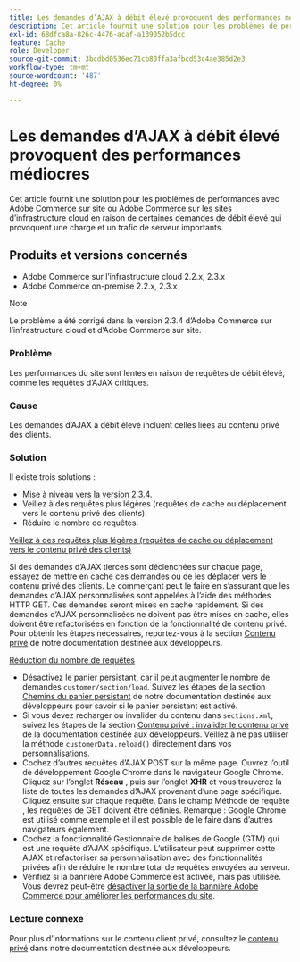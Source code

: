 ```yaml
---
title: Les demandes d’AJAX à débit élevé provoquent des performances médiocres
description: Cet article fournit une solution pour les problèmes de performances avec Adobe Commerce sur site ou Adobe Commerce sur les sites d’infrastructure cloud en raison de certaines demandes de débit élevé qui provoquent une charge et un trafic de serveur importants.
exl-id: 68dfca8a-826c-4476-acaf-a139052b5dcc
feature: Cache
role: Developer
source-git-commit: 3bcdbd0536ec71cb80ffa3afbcd53c4ae385d2e3
workflow-type: tm+mt
source-wordcount: '487'
ht-degree: 0%

---
```


# Les demandes d’AJAX à débit élevé provoquent des performances médiocres

Cet article fournit une solution pour les problèmes de performances avec Adobe Commerce sur site ou Adobe Commerce sur les sites d’infrastructure cloud en raison de certaines demandes de débit élevé qui provoquent une charge et un trafic de serveur importants.

## Produits et versions concernés

* Adobe Commerce sur l’infrastructure cloud 2.2.x, 2.3.x
* Adobe Commerce on-premise 2.2.x, 2.3.x

>[!NOTE]
>
>Le problème a été corrigé dans la version 2.3.4 d’Adobe Commerce sur l’infrastructure cloud et d’Adobe Commerce sur site.

### Problème

Les performances du site sont lentes en raison de requêtes de débit élevé, comme les requêtes d’AJAX critiques.

### Cause

Les demandes d’AJAX à débit élevé incluent celles liées au contenu privé des clients.

### Solution

Il existe trois solutions :

* [Mise à niveau vers la version 2.3.4](https://experienceleague.adobe.com/en/docs/commerce-cloud-service/user-guide/develop/upgrade/commerce-version).
* Veillez à des requêtes plus légères (requêtes de cache ou déplacement vers le contenu privé des clients).
* Réduire le nombre de requêtes.

<u>Veillez à des requêtes plus légères (requêtes de cache ou déplacement vers le contenu privé des clients)</u>

Si des demandes d’AJAX tierces sont déclenchées sur chaque page, essayez de mettre en cache ces demandes ou de les déplacer vers le contenu privé des clients. Le commerçant peut le faire en s’assurant que les demandes d’AJAX personnalisées sont appelées à l’aide des méthodes HTTP GET. Ces demandes seront mises en cache rapidement. Si des demandes d’AJAX personnalisées ne doivent pas être mises en cache, elles doivent être refactorisées en fonction de la fonctionnalité de contenu privé. Pour obtenir les étapes nécessaires, reportez-vous à la section [Contenu privé](https://developer.adobe.com/commerce/php/development/cache/page/private-content/) de notre documentation destinée aux développeurs.

<u>Réduction du nombre de requêtes</u>

* Désactivez le panier persistant, car il peut augmenter le nombre de demandes `customer/section/load`. Suivez les étapes de la section [Chemins du panier persistant](https://experienceleague.adobe.com/en/docs/commerce-operations/configuration-guide/paths/config-reference-general) de notre documentation destinée aux développeurs pour savoir si le panier persistant est activé.
* Si vous devez recharger ou invalider du contenu dans `sections.xml`, suivez les étapes de la section [Contenu privé : invalider le contenu privé](https://developer.adobe.com/commerce/php/development/cache/page/private-content/#invalidate-private-content) de la documentation destinée aux développeurs. Veillez à ne pas utiliser la méthode `customerData.reload()` directement dans vos personnalisations.
* Cochez d’autres requêtes d’AJAX POST sur la même page. Ouvrez l’outil de développement Google Chrome dans le navigateur Google Chrome. Cliquez sur l’onglet **Réseau** , puis sur l’onglet **XHR** et vous trouverez la liste de toutes les demandes d’AJAX provenant d’une page spécifique. Cliquez ensuite sur chaque requête. Dans le champ Méthode de requête , les requêtes de GET doivent être définies. Remarque : Google Chrome est utilisé comme exemple et il est possible de le faire dans d’autres navigateurs également.
* Cochez la fonctionnalité Gestionnaire de balises de Google (GTM) qui est une requête d’AJAX spécifique. L’utilisateur peut supprimer cette AJAX et refactoriser sa personnalisation avec des fonctionnalités privées afin de réduire le nombre total de requêtes envoyées au serveur.
* Vérifiez si la bannière Adobe Commerce est activée, mais pas utilisée. Vous devrez peut-être [désactiver la sortie de la bannière Adobe Commerce pour améliorer les performances du site](/help/troubleshooting/miscellaneous/disable-magento-banner-output-to-improve-site-performance.md).

### Lecture connexe

Pour plus d’informations sur le contenu client privé, consultez le [contenu privé](https://developer.adobe.com/commerce/php/development/cache/page/private-content/) dans notre documentation destinée aux développeurs.
